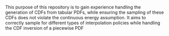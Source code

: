 This purpose of this repository is to gain experience handling the generation of
CDFs from tabular PDFs, while ensuring the sampling of these CDFs does not violate
the continuous energy assumption. It aims to correctly sample for different types 
of interpolation policies while handling the CDF inversion of a piecewise PDF